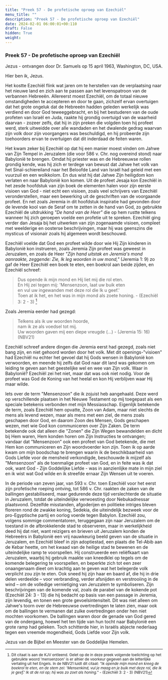 ```yaml
---
title: "Preek 57 - De profetische oproep van Ezechiël"
menu_title: ""
description: "Preek 57 - De profetische oproep van Ezechiël"
date: 2024-02-01 06:00:01+00:110
draft: False
hidden: True
weight:
---
```

### Preek 57 - De profetische oproep van Ezechiël

Jezus - ontvangen door Dr. Samuels op 15 april 1963, Washington, DC, USA.

Hier ben ik, Jezus.

Het kostte Ezechiël flink wat jaren om te herstellen van de verplaatsing naar het nieuwe land en zich aan te passen aan het levenspatroon van de verbannen Hebreeën. Allereerst moest Ezechiël, om de totaal nieuwe omstandigheden te accepteren en door te gaan, zichzelf ervan overtuigen dat het grote ongeluk dat de Hebreeën hadden geleden werkelijk was verdiend en door God teweeggebracht, en bij het bestuderen van de oude profeten van Israël en Juda, raakte hij grondig overtuigd van de waarheid daarvan - zozeer zelfs, dat hij in zijn preken die volgden toen hij profeet werd, sterk uitweidde over alle wandaden en het dwalende gedrag waarvan zijn volk door zijn voorgangers was beschuldigd, en hij probeerde zijn toehoorders ervan te overtuigen dat dit inderdaad de feiten waren.

Het kwam zeker bij Ezechiël op dat hij een manier moest vinden om Jahwe van Zijn Tempel in Jeruzalem (die voor 586 v. Chr. nog overeind stond) naar Babylonië te brengen. Omdat hij priester was en de Hebreeuwse rollen grondig kende, was hij zich er terdege van bewust dat Jahwe het volk van het Sinaï-schiereiland naar het Beloofde Land van Israël had geleid met een vuurzuil en een wolkkolom. En dus wist hij dat Jahwe Zijn heiligdom kon verlaten en naar Babylonië kon komen. Uit de profeet Jesaja kon Ezechiël in het zesde hoofdstuk van zijn boek de elementen halen voor zijn eerste visioen van God - niet echt een visioen, zoals veel schrijvers van Ezechiël veronderstellen, maar een bewerking uit de geschriften van de voorgaande profeet. En net zoals Jeremia in dit hoofdstuk inspiratie had gevonden door de levende kool van de Seraf om te zetten in de hand van God, zo gebruikte Ezechiël de uitdrukking *"De hand van de Heer"* die op hem rustte telkens wanneer hij zich geroepen voelde een profetie uit te spreken. Ezechiël ging verder dan Jesaja bij het uitwerken van zijn zogenaamde visioen, compleet met weelderige en oosterse beschrijvingen, maar hij was geenszins die mysticus of visionair zoals hij algemeen wordt beschouwd.

Ezechiël voelde dat God een profeet wilde door wie Hij Zijn kinderen in Babylonië kon instrueren, zoals Jeremia Zijn profeet was geweest in Jeruzalem, en zoals de Heer *"Zijn hand uitstak en Jeremia's mond aanraakte, zeggende: Zie, Ik leg woorden in uw mond,"* (Jeremia 1: 9) zo gaf de Heer Ezechiël een boek te eten, een boekrol aan beide zijden, en Ezechiël schreef:

> Dus opende ik mijn mond en Hij liet mij die rol eten.  
En Hij zei tegen mij: 'Mensenzoon, laat uw buik eten  
en vul uw ingewanden met deze rol die Ik u geef.'  
Toen at ik het, en het was in mijn mond als zoete honing. - (Ezechiël 3: 2 - 3) [^1]

Zoals Jeremia eerder had gezegd:

> Telkens als ik uw woorden hoorde,  
nam ik ze als voedsel tot mij.  
Uw woorden gaven mij een diepe vreugde (...) - (Jeremia 15: 16) (NBV21)

Ezechiël schreef andere dingen die Jeremia eerst had gezegd, zoals niet bang zijn, en niet gehoord worden door het volk. Met dit openings-"visioen" had Ezechiël nu echter het gevoel dat hij Gods wensen in Babylonië kon verwoorden, en meende hij zelfs dat God naar dit land was gekomen om leiding te geven aan het geestelijke wel en wee van Zijn volk. Waar in Babylonië? Ezechiël zei het niet, maar dat was ook niet nodig. Voor de profeet was God de Koning van het heelal en kon Hij verblijven waar Hij maar wilde.

Iets over de term "Mensenzoon" die ik zojuist heb aangehaald. Deze werd op verschillende plaatsen in het Nieuwe Testament op mij toegepast als een speciale betekenis verbonden met mijn Messiasschap. Eigenlijk betekende de term, zoals Ezechiël hem opvatte, Zoon van Adam, maar niet slechts de mens als levend wezen, maar als mens met een ziel, de mens zoals geschapen door God, en daarom Zoon des Mensen, Gods geschapen wezen, met wie God kon communiceren over Zijn Zaken. De term betekende ook dat alleen die "Zonen" die Zijn Wegen bewandelden en dicht bij Hem waren, Hem konden horen om Zijn Instructies te ontvangen; vandaar dat "Mensenzoon" ook een profeet van God betekende, die met Hem kon communiceren en Zijn woordvoerder kon zijn. Toen ik op aarde kwam om mijn boodschap te brengen waarin ik de beschikbaarheid van Gods Liefde voor de mensheid verkondigde, beschouwde ik mijzelf als "Mensenzoon" als de toenmalige profeet van God, en in feite was ik dat ook, want God - Zijn Goddelijke Liefde - was in aanzienlijke mate in mijn ziel en ik wist wat God wilde en ik streefde ernaar Zijn Wensen uit te voeren.

In de periode van zeven jaar, van 593 v. Chr. toen Ezechiël voor het eerst zijn profetische roeping ontving, tot 586 v. Chr. raakten de zaken van de ballingen gestabiliseerd, maar gedurende deze tijd verslechterde de situatie in Jeruzalem, totdat de uiteindelijke verwoesting door Nebukadnessar plaatsvond. Dezelfde misstanden, afgoderijen en politieke intriges bleven floreren rond de zwakke koning, Sedekia, die uiteindelijk bezweek voor de pro-Egyptische partij en oorlog voerde tegen Babylon. Ezechiël zou, volgens sommige commentatoren, teruggegaan zijn naar Jeruzalem om de toestand in de afbrokkelende stad te observeren, maar in werkelijkheid deed hij dat niet, want reizigers en brieven uit Jeruzalem konden de Hebreeërs in Babylonië een vrij nauwkeurig beeld geven van de situatie in Jeruzalem, en Ezechiël bleef in zijn adoptiestad, een plaats die Tel-Abib aan de Kebar heette, om het kwaad van de heilige stad te bewenen en de uiteindelijke ramp te voorspellen. Hij construeerde een reliëfkaart van Jeruzalem, waarbij hij gebruik maakte van kneedklei op tegels om de komende belegering te voorspellen, en beperkte zich tot een zeer onaangenaam dieet om krachtig aan te geven wat het belegerde volk verplicht zou zijn te eten. Ook sneed hij zijn haar en baard af, die hij in drie delen verdeelde – voor verbranding, verder afsnijden en verstrooiing in de wind – om de volledige vernietiging van Jeruzalem te symboliseren. Zijn beschrijvingen van de komende val, zoals de parabel van de kokende pot (Ezechiël 24: 3 - 13) die hij bedacht op basis van een passage in Jeremia, zijn levendig, en tonen een grote gevoelsintensiteit. Dit was niet alleen om Jahwe's toorn over de Hebreeuwse overtredingen te laten zien, maar ook om de ballingen te vermanen dat zulke overtredingen onder hen niet mochten voorkomen. De ballingen waren door de genade van God gered van de ondergang, hoewel het ten tijde van hun tocht naar Babylonië een grote ramp had geleken. Toch schitterde hier, in Israëls abjecte nederlaag tegen een vreemde mogendheid, Gods Liefde voor Zijn volk.

Jezus van de Bijbel en Meester van de Goddelijke Hemelen.
<small>

[^1]: Dit citaat is aan de KJV ontleend. Gelet op de in deze preek volgende toelichting op het gebruikte woord 'mensenzoon' is er alhier de voorkeur gegeven aan de letterlijke vertaling uit het Engels. In de NBV21 luidt dit citaat: *"Ik opende mijn mond en kreeg de boekrol te eten, en de stem zei: 'Mensenkind, vul je maag en je buik met deze rol, die Ik je geef.' Ik at de rol op; hij was zo zoet als honing."* - (Ezechiël 3: 2 - 3) (NBV21)
